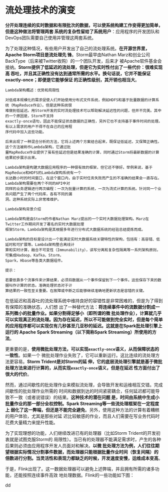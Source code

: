 流处理技术的演变
================================================================================
**分开处理连续的实时数据和有限批次的数据，可以使系统构建工作变得更加简单，但是这种做法将管理两套
系统的复杂性留给了系统用户**：应用程序的开发团队和DevOps团队需要自己使用并管理这两套系统。

为了处理这种情况，有些用户开发出了自己的流处理系统。**在开源世界里，Apache Storm项目是流处理先
锋**。Storm最早由Nathan Marz和创业公司BackType（后来被Twitter收购）的一个团队开发，后来才
被Apache软件基金会接纳。**Storm提供了低延迟的流处理，但是它为实时性付出了一些代价：很难实现高
吞吐，并且其正确性没有达到通常所需的水平。换句话说，它并不能保证exactly-once；即便是它能够保证
的正确性级别，其开销也相当大**。

```
Lambda架构概述：优势和局限性

对低成本规模化的需求促使人们开始使用分布式文件系统，例如HDFS和基于批量数据的计算系统（MapReduce作业）。但是这种系统很
难做到低延迟。用Storm开发的实时流处理技术可以帮助解决延迟性的问题，但并不完美。其中的一个原因是，Storm不支持
exactly-once语句，因此不能保证状态数据的正确性，另外它也不支持基于事件时间的处理。有以上需求的用户不得不在自己的应用程
序代码中加入这些功能。

后来出现了一种混合分析的方法，它将上述两个方案结合起来，既保证低延迟，又保障正确性。这个方法被称作Lambda架构，它通过批
量MapReduce作业提供了虽有些延迟但是结果准确的计算，同时通过Storm将最新数据的计算结果初步展示出来。

Lambda架构是构建大数据应用程序的一种很有效的框架，但它还不够好。举例来说，基于MapReduce和HDFS的Lambda架构系统有一个
长达数小时的时间窗口，在这个窗口内，由于实时任务失败而产生的不准确的结果会一直存在。Lambda架构需要在两个不同的API中对
同样的业务逻辑进行两次编程：一次为批量计算的系统，一次为流式计算的系统。针对同一个业务问题产生了两个代码库，各有不同的漏
洞。这种系统实际上非常难维护。
```
```
Lambda架构背景介绍

Lambda架构是由Storm的作者Nathan Marz提出的一个实时大数据处理架构。Marz在Twitter工作期间开发了著名的实时大数据处理
框架Storm，Lambda架构是其根据多年进行分布式大数据系统的经验总结提炼而成。

Lambda架构的目标是设计出一个能满足实时大数据系统关键特性的架构，包括有：高容错、低延时和可扩展等。Lambda架构整合离线计
算和实时计算，融合不可变性（Immunability），读写分离和复杂性隔离等一系列架构原则，可集成Hadoop，Kafka，Storm，
Spark，Hbase等各类大数据组件。
```
```
提示：

若要依靠多个流事件来计算结果，必须将数据从一个事件保留到下一个事件。这些保存下来的数据叫作计算的状态。准确处理状态对于计
算结果的一致性至关重要。在故障或中断之后能够继续准确地更新状态是容错的关键。
```
在低延迟和高吞吐的流处理系统中维持良好的容错性是非常困难的，但是为了得到有保障的准确状态，人们想
出了一种替代方法：**将连续事件中的流数据分割成一系列微小的批量作业。如果分割得足够小（即所谓的微
批处理作业），计算就几乎可以实现真正的流处理。因为存在延迟，所以不可能做到完全实时，但是每个简单
的应用程序都可以实现仅有几秒甚至几亚秒的延迟。这就是在Spark批处理引擎上运行的
Apache Spark Streaming（以下简称Spark Streaming）所使用的方法**。

更重要的是，**使用微批处理方法，可以实现`exactly-once`语义，从而保障状态的一致性**。如果一个
微批处理作业失败了，它可以重新运行。这比连续的流处理方法更容易。**Storm Trident是对Storm的延
伸，它的底层流处理引擎就是基于微批处理方法来进行计算的，从而实现`exactly-once`语义，但是在延迟
性方面付出了很大的代价**。

然而，通过间歇性的批处理作业来模拟流处理，会导致开发和运维相互交错。完成间歇性的批处理作业所需的
时间和数据到达的时间紧密耦合，任何延迟都可能导致不一致（或者说错误）的结果。**这种技术的潜在问题
是，时间由系统中生成小批量作业的那一部分全权控制。Spark Streaming等一些流处理框架在一定程度上
弱化了这一弊端，但还是不能完全避免**。另外，使用这种方法的计算有着糟糕的用户体验，尤其是那些对延
迟比较敏感的作业，而且人们需要在写业务代码时花费大量精力来提升性能。

为了实现理想的功能，人们继续改进已有的处理器（比如Storm Trident的开发初衷就是试图克服Storm的
局限性）。当已有的处理器不能满足需求时，产生的各种后果则必须由应用程序开发人员面对和解决。**以微
批处理方法为例，人们往往期望根据实际情况分割事件数据，而处理器只能根据批量作业时间（恢复间隔）的
倍数进行分割。当灵活性和表现力都缺乏的时候，开发速度变慢，运维成本变高**。

于是，Flink出现了。这一数据处理器可以避免上述弊端，并且拥有所需的诸多功能，还能按照连续事件高效
地处理数据。Flink的一些功能如下图：











































dd

